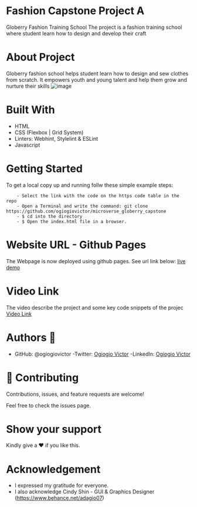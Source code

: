 # Fashion Capstone Project A
Globerry Fashion Training School
The project is a fashion training school where student learn how to design and develop their craft

# About Project
Globerry fashion school helps student learn how to design and sew clothes from scratch. It empowers youth and young talent and help them grow and nurture their skills
![image](https://user-images.githubusercontent.com/46789910/169712514-d515525f-275a-4fb0-8a09-8f7c126a82a5.png)

# Built With 
- HTML
- CSS (Flexbox | Grid System)
- Linters: Webhint, Stylelint & ESLint
- Javascript

# Getting Started
To get a local copy up and running follw these simple example steps:

```
    - Select the link with the code on the https code table in the repo
    - Open a Terminal and write the command: git clone https://github.com/ogiogiovictor/microverse_globerry_capstone
    - $ cd into the directory
    - $ Open the index.html file in a browser.
```

# Website URL - Github Pages
The Webpage is now deployed using github pages. See url link below:
[live demo]( https://ogiogiovictor.github.io/microverse_globerry_capstone/)

# Video Link
The video describe the project and some key code snippets of the projec
[Video Link](https://www.loom.com/share/4d2def2e5d404338b221be85ee1b5465 )

# Authors 👤
- GitHub: @ogiogiovictor
-Twitter: [Ogiogio Victor](https://twitter.com/a0df623fb9d9482)
-LinkedIn:  [Ogiogio Victor](https://www.linkedin.com/in/ogiogio-victor-a096a0181/)


# 🤝 Contributing
Contributions, issues, and feature requests are welcome!

Feel free to check the issues page.

# Show your support
Kindly give a :hearts: if you like this.

# Acknowledgement
- I expressed my gratitude for everyone.
- I also acknowledge Cindy Shin - GUI & Graphics Designer (https://www.behance.net/adagio07)

